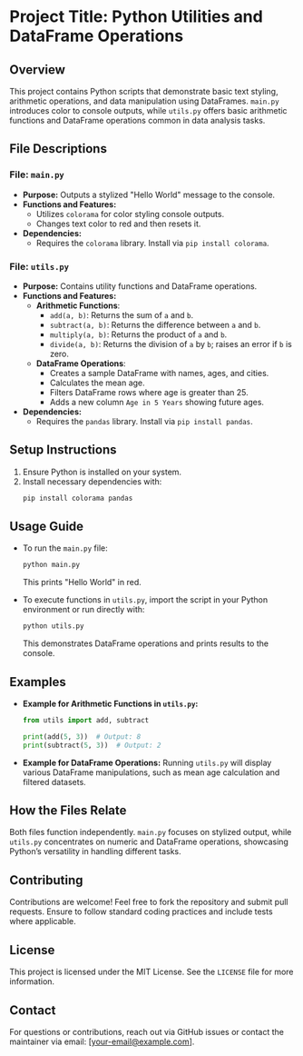 # Project Title: Python Utilities and DataFrame Operations

## Overview
This project contains Python scripts that demonstrate basic text styling, arithmetic operations, and data manipulation using DataFrames. `main.py` introduces color to console outputs, while `utils.py` offers basic arithmetic functions and DataFrame operations common in data analysis tasks.

## File Descriptions

### File: `main.py`
- **Purpose:** Outputs a stylized "Hello World" message to the console.
- **Functions and Features:**
  - Utilizes `colorama` for color styling console outputs.
  - Changes text color to red and then resets it.
- **Dependencies:** 
  - Requires the `colorama` library. Install via `pip install colorama`.

### File: `utils.py`
- **Purpose:** Contains utility functions and DataFrame operations.
- **Functions and Features:**
  - **Arithmetic Functions**:
    - `add(a, b)`: Returns the sum of `a` and `b`.
    - `subtract(a, b)`: Returns the difference between `a` and `b`.
    - `multiply(a, b)`: Returns the product of `a` and `b`.
    - `divide(a, b)`: Returns the division of `a` by `b`; raises an error if `b` is zero.
  - **DataFrame Operations**:
    - Creates a sample DataFrame with names, ages, and cities.
    - Calculates the mean age.
    - Filters DataFrame rows where age is greater than 25.
    - Adds a new column `Age in 5 Years` showing future ages.
- **Dependencies:**
  - Requires the `pandas` library. Install via `pip install pandas`.

## Setup Instructions
1. Ensure Python is installed on your system.
2. Install necessary dependencies with:
   ```bash
   pip install colorama pandas
   ```

## Usage Guide
- To run the `main.py` file:
  ```bash
  python main.py
  ```
  This prints "Hello World" in red.
  
- To execute functions in `utils.py`, import the script in your Python environment or run directly with:
  ```bash
  python utils.py
  ```
  This demonstrates DataFrame operations and prints results to the console.

## Examples
- **Example for Arithmetic Functions in `utils.py`:**
  ```python
  from utils import add, subtract

  print(add(5, 3))  # Output: 8
  print(subtract(5, 3))  # Output: 2
  ```

- **Example for DataFrame Operations:**
  Running `utils.py` will display various DataFrame manipulations, such as mean age calculation and filtered datasets.

## How the Files Relate
Both files function independently. `main.py` focuses on stylized output, while `utils.py` concentrates on numeric and DataFrame operations, showcasing Python’s versatility in handling different tasks.

## Contributing
Contributions are welcome! Feel free to fork the repository and submit pull requests. Ensure to follow standard coding practices and include tests where applicable.

## License
This project is licensed under the MIT License. See the `LICENSE` file for more information.

## Contact
For questions or contributions, reach out via GitHub issues or contact the maintainer via email: [your-email@example.com].